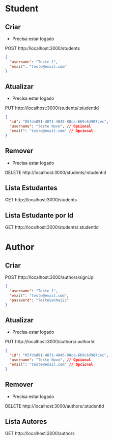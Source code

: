 # Student

## Criar

- Precisa estar logado

POST http://localhost:3000/students

```json
{
  "username": "Teste 1",
  "email": "teste@email.com"
}
```

## Atualizar

- Precisa estar logado

PUT http://localhost:3000/students/:studentId

```json
{
  "id": "05fda891-4871-4845-80ca-669c6d907cec",
  "username": "Teste Novo", // Opcional
  "email": "teste@email.com" // Opcional
}
```

## Remover

- Precisa estar logado

DELETE http://localhost:3000/students/:studentId

## Lista Estudantes

GET http://localhost:3000/students

## Lista Estudante por Id

GET http://localhost:3000/students/:studentId

# Author

## Criar

POST http://localhost:3000/authors/signUp

```json
{
  "username": "Teste 1",
  "email": "teste@email.com",
  "password": "TesteSenha123"
}
```

## Atualizar

- Precisa estar logado

PUT http://localhost:3000/authors/:authorId

```json
{
  "id": "05fda891-4871-4845-80ca-669c6d907cec",
  "username": "Teste Novo", // Opcional
  "email": "teste@email.com" // Opcional
}
```

## Remover

- Precisa estar logado

DELETE http://localhost:3000/authors/:studentId

## Lista Autores

GET http://localhost:3000/authors
